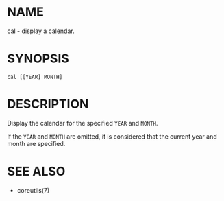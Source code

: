 # NAME
cal - display a calendar.

# SYNOPSIS

    cal [[YEAR] MONTH]

# DESCRIPTION
Display the calendar for the specified `YEAR` and `MONTH`.

If the `YEAR` and `MONTH` are omitted, it is considered that the current year and month are specified.

# SEE ALSO
- coreutils(7)
